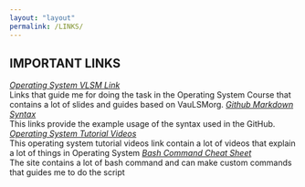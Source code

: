 ```yaml
---
layout: "layout"
permalink: /LINKS/
---
```


## IMPORTANT LINKS

[_Operating System VLSM Link_](https://os.vlsm.org/)                                                                                
  Links that guide me for doing the task in the Operating System Course that contains a lot of slides and guides based on VauLSMorg.
[_Github Markdown Syntax_](https://guides.github.com/pdfs/markdown-cheatsheet-online.pdf)                                             
  This links provide the example usage of the syntax used in the GitHub.
[_Operating System Tutorial Videos_](https://www.youtube.com/playlist?list=PLBlnK6fEyqRiVhbXDGLXDk_OQAeuVcp2O)                    
  This operating system tutorial videos link contain a lot of videos that explain a lot of things in Operating System
[_Bash Command Cheat Sheet_](https://www.educative.io/blog/bash-shell-command-cheat-sheet)                                        
  The site contains a lot of bash command and can make custom commands that guides me to do the script
